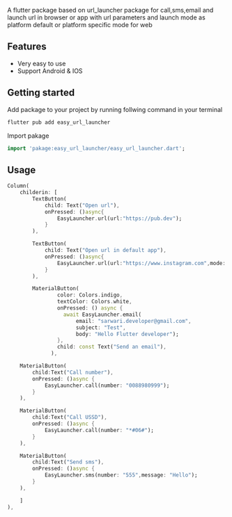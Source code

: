 <!--
This README describes the package. If you publish this package to pub.dev,
this README's contents appear on the landing page for your package.

For information about how to write a good package README, see the guide for
[writing package pages](https://dart.dev/guides/libraries/writing-package-pages).

For general information about developing packages, see the Dart guide for
[creating packages](https://dart.dev/guides/libraries/create-library-packages)
and the Flutter guide for
[developing packages and plugins](https://flutter.dev/developing-packages).
-->

A flutter package based on url_launcher package for call,sms,email and launch url in browser or app with url parameters and launch mode as platform default or platform specific mode for web

## Features

- Very easy to use
- Support Android & IOS

## Getting started
Add package to your project by running follwing command in your terminal

```bat
flutter pub add easy_url_launcher
```

Import pakage
```dart
import 'pakage:easy_url_launcher/easy_url_launcher.dart';
```

## Usage

```dart
Column(
    childerin: [
        TextButton(
            child: Text("Open url"),
            onPressed: ()async{
                EasyLauncher.url(url:"https://pub.dev");
            }
        ),

        TextButton(
            child: Text("Open url in default app"),
            onPressed: ()async{
                EasyLauncher.url(url:"https://www.instagram.com",mode: LaunchMode.externalApplication);
            }
        ),

        MaterialButton(
                color: Colors.indigo,
                textColor: Colors.white,
                onPressed: () async {
                  await EasyLauncher.email(
                      email: "sarwari.developer@gmail.com",
                      subject: "Test",
                      body: "Hello Flutter developer");
                },
                child: const Text("Send an email"),
              ),

    MaterialButton(
        child:Text("Call number"),
        onPressed: ()async {
            EasyLauncher.call(number: "0088980999");
        }
    ),

    MaterialButton(
        child:Text("Call USSD"),
        onPressed: ()async {
            EasyLauncher.call(number: "*#06#");
        }
    ),

    MaterialButton(
        child:Text("Send sms"),
        onPressed: ()async {
            EasyLauncher.sms(number: "555",message: "Hello");
        }
    ),

    ]
),
```
